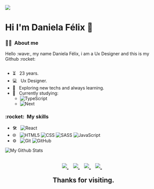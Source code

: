 <!--### Hi I'm Daniela Félix 👋


**DanielaFelix/DanielaFelix** is a ✨ _special_ ✨ repository because its `README.md` (this file) appears on your GitHub profile.

Here are some ideas to get you started:

- 🔭 I’m currently working on ...
- 🌱 I’m currently learning ...
- 👯 I’m looking to collaborate on ...
- 🤔 I’m looking for help with ...
- 💬 Ask me about ...
- 📫 How to reach me: ...
- 😄 Pronouns: ...
- ⚡ Fun fact: ...
-->

![](https://komarev.com/ghpvc/?username=DanielaFelix&color=006bed)

# Hi I'm Daniela Félix :wave: &nbsp;

<h3> 🦸‍♂️ &nbsp;About me </h3>

<p>Hello :wave:, my name Daniela Félix, i am a Ux Designer and this is my Github :rocket:</p>
<img align="Center" width="300"/>

- ⏳ &nbsp; 23 years.
- 💻 &nbsp; Ux Designer.
- :thinking: &nbsp; Exploring new techs and always learning.
- :book: &nbsp; Currently studying:
  - ![TypeScript](https://img.shields.io/badge/-TypeScript-333333?&style=flat&logo=typescript)
  - ![Next](https://img.shields.io/badge/-Nextjs-333333?style=flat&logo=next.js)

<h3> :rocket: &nbsp;My skills </h3>

- 🛠 &nbsp;
  ![React](https://img.shields.io/badge/-React-333333?style=flat&logo=React)
- 🌐 &nbsp;
  ![HTML5](https://img.shields.io/badge/-HTML5-333333?style=flat&logo=HTML5)
  ![CSS](https://img.shields.io/badge/-CSS-333333?style=flat&logo=CSS3&logoColor=1572B6)
  ![SASS](https://img.shields.io/badge/-SASS-333333?style=flat&logo=SASS&logoColor=hotpink)
  ![JavaScript](https://img.shields.io/badge/-JavaScript-333333?style=flat&logo=javascript)
- ⚙️ &nbsp;
  ![Git](https://img.shields.io/badge/-Git-333333?style=flat&logo=git)
  ![GitHub](https://img.shields.io/badge/-GitHub-333333?style=flat&logo=github)


<img align="center" src="https://github-readme-stats.vercel.app/api/top-langs/?username=abnerwillclefy&layout=compact&theme=radical" alt="My Github Stats">

<h2 align='center' 📫 Contact</h2>
<p align='center'>
  <a href="mailto:danirfelix14@gmail.com">
    <img src="https://img.shields.io/badge/Email-flat?logo=GMail&style=for-the-badge&logoColor=181433&labelColor=F12166&color=181433&logoWidth=30" />
  </a>&nbsp;&nbsp;

  <a href="https://www.linkedin.com/in/daniela-r-f%C3%A9lix/">
    <img src="https://img.shields.io/badge/LinkedIn-flat?logo=LinkedIn&style=for-the-badge&logoColor=181433&labelColor=F12166&color=181433&logoWidth=30" />
  </a>&nbsp;&nbsp;
  <a href="https://api.whatsapp.com/send?phone=5585997336203&text=Ol%C3%A1%2C%20Daniela!">
    <img src="https://img.shields.io/badge/Whatsapp-flat?logo=Whatsapp&style=for-the-badge&logoColor=181433&labelColor=F12166&color=181433&logoWidth=30" />
  </a>&nbsp;&nbsp;
  <a href="https://github.com/DanielaFelix">
    <img src="https://img.shields.io/badge/GitHub-flat?logo=GitHub&style=for-the-badge&logoColor=181433&labelColor=F12166&color=181433&logoWidth=30" />
  </a>&nbsp;&nbsp;
</p>
<p align='center'>
    Thanks for visiting.
</p>
